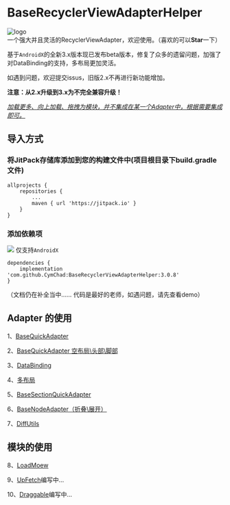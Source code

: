 # BaseRecyclerViewAdapterHelper

![logo](http://upload-images.jianshu.io/upload_images/972352-1d77e0a75a4a7c0a.png?imageMogr2/auto-orient/strip%7CimageView2/2/w/1240)  
一个强大并且灵活的RecyclerViewAdapter，欢迎使用。（喜欢的可以**Star**一下）

基于`AndroidX`的全新3.x版本现已发布beta版本，修复了众多的遗留问题，加强了对DataBinding的支持，多布局更加灵活。

如遇到问题，欢迎提交issus，旧版2.x不再进行新功能增加。

**注意：从2.x升级到3.x为不完全兼容升级！**

*<u>加载更多、向上加载、拖拽为模块，并不集成在某一个Adapter中，根据需要集成即可。</u>*

## 导入方式
### 将JitPack存储库添加到您的构建文件中(项目根目录下build.gradle文件)
```
allprojects {
    repositories {
        ...
        maven { url 'https://jitpack.io' }
    }
}
```

### 添加依赖项
[![](https://jitpack.io/v/CymChad/BaseRecyclerViewAdapterHelper.svg)](https://jitpack.io/#CymChad/BaseRecyclerViewAdapterHelper)
仅支持`AndroidX`
```
dependencies {
    implementation 'com.github.CymChad:BaseRecyclerViewAdapterHelper:3.0.8'
}
```

（文档仍在补全当中……  代码是最好的老师，如遇问题，请先查看demo）

## Adapter 的使用

1、[BaseQuickAdapter](https://github.com/CymChad/BaseRecyclerViewAdapterHelper/blob/master/readme/1-BaseQuickAdapter.md)

2、[BaseQuickAdapter 空布局\头部\脚部](https://github.com/CymChad/BaseRecyclerViewAdapterHelper/blob/master/readme/2-BaseQuickAdapter%E7%A9%BA%E5%B8%83%E5%B1%80.md)

3、[DataBinding](https://github.com/CymChad/BaseRecyclerViewAdapterHelper/blob/master/readme/3-DataBinding.md)

4、[多布局](https://github.com/CymChad/BaseRecyclerViewAdapterHelper/blob/master/readme/4-%E5%A4%9A%E5%B8%83%E5%B1%80.md)

5、[BaseSectionQuickAdapter](https://github.com/CymChad/BaseRecyclerViewAdapterHelper/blob/master/readme/5-BaseSectionQuickAdapter.md)

6、[BaseNodeAdapter（折叠\展开）](https://github.com/CymChad/BaseRecyclerViewAdapterHelper/blob/master/readme/6-BaseNodeAdapter.md)

7、[DiffUtils](https://github.com/CymChad/BaseRecyclerViewAdapterHelper/blob/master/readme/7-Diff.md)

## 模块的使用

8、[LoadMoew](https://github.com/CymChad/BaseRecyclerViewAdapterHelper/blob/master/readme/8-LoadMore.md)

9、[UpFetch]()编写中...

10、[Draggable]()编写中...

